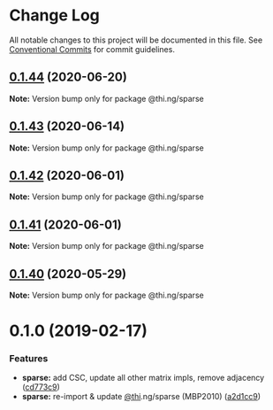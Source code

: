 # Change Log

All notable changes to this project will be documented in this file.
See [Conventional Commits](https://conventionalcommits.org) for commit guidelines.

## [0.1.44](https://github.com/thi-ng/umbrella/compare/@thi.ng/sparse@0.1.43...@thi.ng/sparse@0.1.44) (2020-06-20)

**Note:** Version bump only for package @thi.ng/sparse





## [0.1.43](https://github.com/thi-ng/umbrella/compare/@thi.ng/sparse@0.1.42...@thi.ng/sparse@0.1.43) (2020-06-14)

**Note:** Version bump only for package @thi.ng/sparse





## [0.1.42](https://github.com/thi-ng/umbrella/compare/@thi.ng/sparse@0.1.41...@thi.ng/sparse@0.1.42) (2020-06-01)

**Note:** Version bump only for package @thi.ng/sparse





## [0.1.41](https://github.com/thi-ng/umbrella/compare/@thi.ng/sparse@0.1.40...@thi.ng/sparse@0.1.41) (2020-06-01)

**Note:** Version bump only for package @thi.ng/sparse





## [0.1.40](https://github.com/thi-ng/umbrella/compare/@thi.ng/sparse@0.1.39...@thi.ng/sparse@0.1.40) (2020-05-29)

**Note:** Version bump only for package @thi.ng/sparse





# 0.1.0 (2019-02-17)

### Features

* **sparse:** add CSC, update all other matrix impls, remove adjacency ([cd773c9](https://github.com/thi-ng/umbrella/commit/cd773c9))
* **sparse:** re-import & update [@thi](https://github.com/thi).ng/sparse (MBP2010) ([a2d1cc9](https://github.com/thi-ng/umbrella/commit/a2d1cc9))
